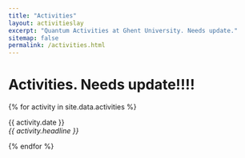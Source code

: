 ```yaml
---
title: "Activities"
layout: activitieslay
excerpt: "Quantum Activities at Ghent University. Needs update."
sitemap: false
permalink: /activities.html
---
```


# Activities. Needs update!!!!

{% for activity in site.data.activities %}
<p>{{ activity.date }} <br>
<em>{{ activity.headline }}</em></p>
{% endfor %}


